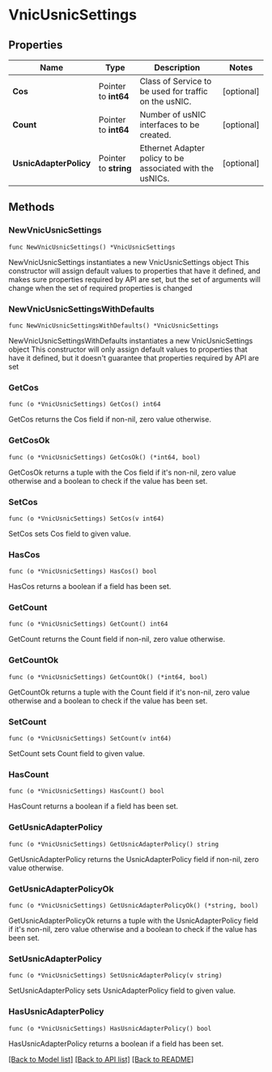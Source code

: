 # VnicUsnicSettings

## Properties

Name | Type | Description | Notes
------------ | ------------- | ------------- | -------------
**Cos** | Pointer to **int64** | Class of Service to be used for traffic on the usNIC. | [optional] 
**Count** | Pointer to **int64** | Number of usNIC interfaces to be created. | [optional] 
**UsnicAdapterPolicy** | Pointer to **string** | Ethernet Adapter policy to be associated with the usNICs. | [optional] 

## Methods

### NewVnicUsnicSettings

`func NewVnicUsnicSettings() *VnicUsnicSettings`

NewVnicUsnicSettings instantiates a new VnicUsnicSettings object
This constructor will assign default values to properties that have it defined,
and makes sure properties required by API are set, but the set of arguments
will change when the set of required properties is changed

### NewVnicUsnicSettingsWithDefaults

`func NewVnicUsnicSettingsWithDefaults() *VnicUsnicSettings`

NewVnicUsnicSettingsWithDefaults instantiates a new VnicUsnicSettings object
This constructor will only assign default values to properties that have it defined,
but it doesn't guarantee that properties required by API are set

### GetCos

`func (o *VnicUsnicSettings) GetCos() int64`

GetCos returns the Cos field if non-nil, zero value otherwise.

### GetCosOk

`func (o *VnicUsnicSettings) GetCosOk() (*int64, bool)`

GetCosOk returns a tuple with the Cos field if it's non-nil, zero value otherwise
and a boolean to check if the value has been set.

### SetCos

`func (o *VnicUsnicSettings) SetCos(v int64)`

SetCos sets Cos field to given value.

### HasCos

`func (o *VnicUsnicSettings) HasCos() bool`

HasCos returns a boolean if a field has been set.

### GetCount

`func (o *VnicUsnicSettings) GetCount() int64`

GetCount returns the Count field if non-nil, zero value otherwise.

### GetCountOk

`func (o *VnicUsnicSettings) GetCountOk() (*int64, bool)`

GetCountOk returns a tuple with the Count field if it's non-nil, zero value otherwise
and a boolean to check if the value has been set.

### SetCount

`func (o *VnicUsnicSettings) SetCount(v int64)`

SetCount sets Count field to given value.

### HasCount

`func (o *VnicUsnicSettings) HasCount() bool`

HasCount returns a boolean if a field has been set.

### GetUsnicAdapterPolicy

`func (o *VnicUsnicSettings) GetUsnicAdapterPolicy() string`

GetUsnicAdapterPolicy returns the UsnicAdapterPolicy field if non-nil, zero value otherwise.

### GetUsnicAdapterPolicyOk

`func (o *VnicUsnicSettings) GetUsnicAdapterPolicyOk() (*string, bool)`

GetUsnicAdapterPolicyOk returns a tuple with the UsnicAdapterPolicy field if it's non-nil, zero value otherwise
and a boolean to check if the value has been set.

### SetUsnicAdapterPolicy

`func (o *VnicUsnicSettings) SetUsnicAdapterPolicy(v string)`

SetUsnicAdapterPolicy sets UsnicAdapterPolicy field to given value.

### HasUsnicAdapterPolicy

`func (o *VnicUsnicSettings) HasUsnicAdapterPolicy() bool`

HasUsnicAdapterPolicy returns a boolean if a field has been set.


[[Back to Model list]](../README.md#documentation-for-models) [[Back to API list]](../README.md#documentation-for-api-endpoints) [[Back to README]](../README.md)


